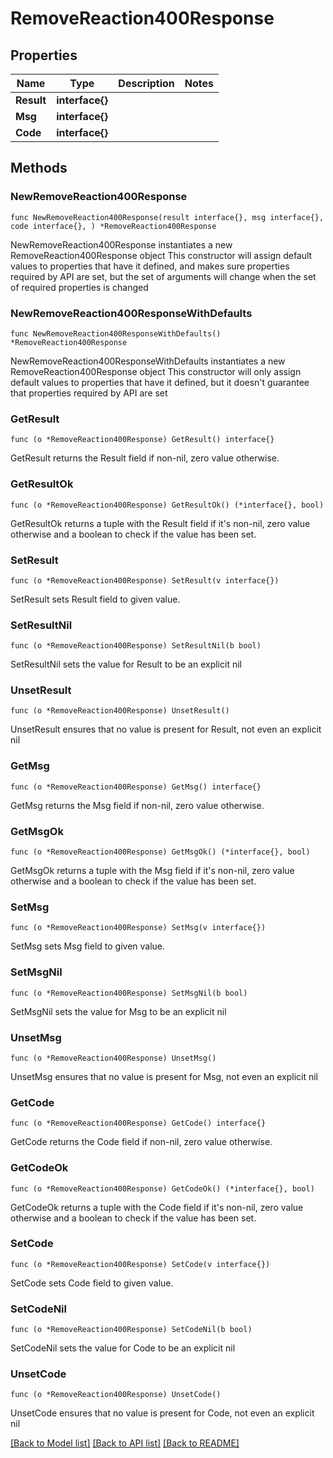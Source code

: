 # RemoveReaction400Response

## Properties

Name | Type | Description | Notes
------------ | ------------- | ------------- | -------------
**Result** | **interface{}** |  | 
**Msg** | **interface{}** |  | 
**Code** | **interface{}** |  | 

## Methods

### NewRemoveReaction400Response

`func NewRemoveReaction400Response(result interface{}, msg interface{}, code interface{}, ) *RemoveReaction400Response`

NewRemoveReaction400Response instantiates a new RemoveReaction400Response object
This constructor will assign default values to properties that have it defined,
and makes sure properties required by API are set, but the set of arguments
will change when the set of required properties is changed

### NewRemoveReaction400ResponseWithDefaults

`func NewRemoveReaction400ResponseWithDefaults() *RemoveReaction400Response`

NewRemoveReaction400ResponseWithDefaults instantiates a new RemoveReaction400Response object
This constructor will only assign default values to properties that have it defined,
but it doesn't guarantee that properties required by API are set

### GetResult

`func (o *RemoveReaction400Response) GetResult() interface{}`

GetResult returns the Result field if non-nil, zero value otherwise.

### GetResultOk

`func (o *RemoveReaction400Response) GetResultOk() (*interface{}, bool)`

GetResultOk returns a tuple with the Result field if it's non-nil, zero value otherwise
and a boolean to check if the value has been set.

### SetResult

`func (o *RemoveReaction400Response) SetResult(v interface{})`

SetResult sets Result field to given value.


### SetResultNil

`func (o *RemoveReaction400Response) SetResultNil(b bool)`

 SetResultNil sets the value for Result to be an explicit nil

### UnsetResult
`func (o *RemoveReaction400Response) UnsetResult()`

UnsetResult ensures that no value is present for Result, not even an explicit nil
### GetMsg

`func (o *RemoveReaction400Response) GetMsg() interface{}`

GetMsg returns the Msg field if non-nil, zero value otherwise.

### GetMsgOk

`func (o *RemoveReaction400Response) GetMsgOk() (*interface{}, bool)`

GetMsgOk returns a tuple with the Msg field if it's non-nil, zero value otherwise
and a boolean to check if the value has been set.

### SetMsg

`func (o *RemoveReaction400Response) SetMsg(v interface{})`

SetMsg sets Msg field to given value.


### SetMsgNil

`func (o *RemoveReaction400Response) SetMsgNil(b bool)`

 SetMsgNil sets the value for Msg to be an explicit nil

### UnsetMsg
`func (o *RemoveReaction400Response) UnsetMsg()`

UnsetMsg ensures that no value is present for Msg, not even an explicit nil
### GetCode

`func (o *RemoveReaction400Response) GetCode() interface{}`

GetCode returns the Code field if non-nil, zero value otherwise.

### GetCodeOk

`func (o *RemoveReaction400Response) GetCodeOk() (*interface{}, bool)`

GetCodeOk returns a tuple with the Code field if it's non-nil, zero value otherwise
and a boolean to check if the value has been set.

### SetCode

`func (o *RemoveReaction400Response) SetCode(v interface{})`

SetCode sets Code field to given value.


### SetCodeNil

`func (o *RemoveReaction400Response) SetCodeNil(b bool)`

 SetCodeNil sets the value for Code to be an explicit nil

### UnsetCode
`func (o *RemoveReaction400Response) UnsetCode()`

UnsetCode ensures that no value is present for Code, not even an explicit nil

[[Back to Model list]](../README.md#documentation-for-models) [[Back to API list]](../README.md#documentation-for-api-endpoints) [[Back to README]](../README.md)



